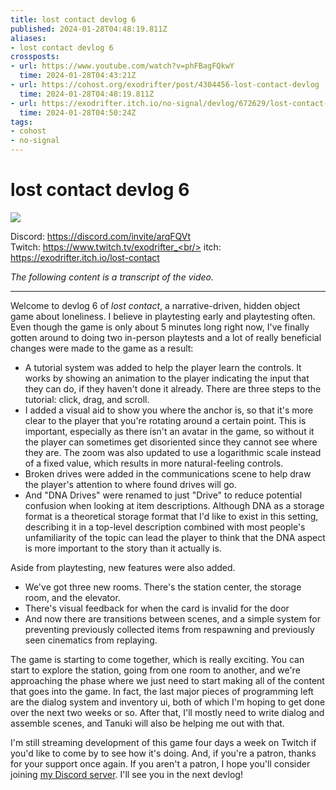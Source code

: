 ```yaml
---
title: lost contact devlog 6
published: 2024-01-28T04:48:19.811Z
aliases:
- lost contact devlog 6
crossposts:
- url: https://www.youtube.com/watch?v=phFBagFQkwY
  time: 2024-01-28T04:43:21Z
- url: https://cohost.org/exodrifter/post/4304456-lost-contact-devlog
  time: 2024-01-28T04:48:19.811Z
- url: https://exodrifter.itch.io/no-signal/devlog/672629/lost-contact-devlog-6
  time: 2024-01-28T04:50:24Z
tags:
- cohost
- no-signal
---
```


# lost contact devlog 6

![](https://youtu.be/phFBagFQkwY)

Discord: https://discord.com/invite/arqFQVt<br/>
Twitch: https://www.twitch.tv/exodrifter_<br/>
itch: https://exodrifter.itch.io/lost-contact<br/>

_The following content is a transcript of the video._

---

Welcome to devlog 6 of _lost contact_, a narrative-driven, hidden object game about loneliness. I believe in playtesting early and playtesting often. Even though the game is only about 5 minutes long right now, I've finally gotten around to doing two in-person playtests and a lot of really beneficial changes were made to the game as a result:

- A tutorial system was added to help the player learn the controls. It works by showing an animation to the player indicating the input that they can do, if they haven't done it already. There are three steps to the tutorial: click, drag, and scroll.
- I added a visual aid to show you where the anchor is, so that it's more clear to the player that you're rotating around a certain point. This is important, especially as there isn't an avatar in the game, so without it the player can sometimes get disoriented since they cannot see where they are. The zoom was also updated to use a logarithmic scale instead of a fixed value, which results in more natural-feeling controls.
- Broken drives were added in the communications scene to help draw the player's attention to where found drives will go.
- And "DNA Drives" were renamed to just "Drive" to reduce potential confusion when looking at item descriptions. Although DNA as a storage format is a theoretical storage format that I'd like to exist in this setting, describing it in a top-level description combined with most people's unfamiliarity of the topic can lead the player to think that the DNA aspect is more important to the story than it actually is.

Aside from playtesting, new features were also added.
- We've got three new rooms. There's the station center, the storage room, and the elevator.
- There's visual feedback for when the card is invalid for the door
- And now there are transitions between scenes, and a simple system for preventing previously collected items from respawning and previously seen cinematics from replaying.

The game is starting to come together, which is really exciting. You can start to explore the station, going from one room to another, and we're approaching the phase where we just need to start making all of the content that goes into the game. In fact, the last major pieces of programming left are the dialog system and inventory ui, both of which I'm hoping to get done over the next two weeks or so. After that, I'll mostly need to write dialog and assemble scenes, and Tanuki will also be helping me out with that.

I'm still streaming development of this game four days a week on Twitch if you'd like to come by to see how it's doing. And, if you're a patron, thanks for your support once again. If you aren't a patron, I hope you'll consider joining [my Discord server](https://discord.com/invite/arqFQVt). I'll see you in the next devlog!
